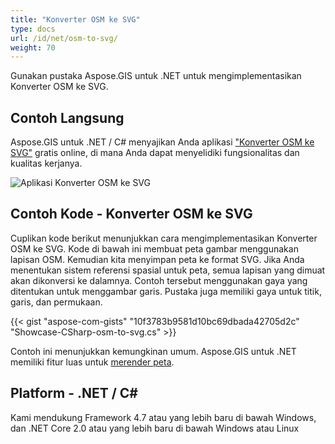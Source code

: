 ```yaml
---
title: "Konverter OSM ke SVG"
type: docs
url: /id/net/osm-to-svg/
weight: 70
---
```


Gunakan pustaka Aspose.GIS untuk .NET untuk mengimplementasikan Konverter OSM ke SVG.

## **Contoh Langsung**

Aspose.GIS untuk .NET / C# menyajikan Anda aplikasi ["Konverter OSM ke SVG"](https://products.aspose.app/gis/viewer/osm-to-svg) gratis online, di mana Anda dapat menyelidiki fungsionalitas dan kualitas kerjanya.

![Aplikasi Konverter OSM ke SVG](viewer.png)

## **Contoh Kode - Konverter OSM ke SVG**

Cuplikan kode berikut menunjukkan cara mengimplementasikan Konverter OSM ke SVG. Kode di bawah ini membuat peta gambar menggunakan lapisan OSM. Kemudian kita menyimpan peta ke format SVG. Jika Anda menentukan sistem referensi spasial untuk peta, semua lapisan yang dimuat akan dikonversi ke dalamnya.
Contoh tersebut menggunakan gaya yang ditentukan untuk menggambar garis. Pustaka juga memiliki gaya untuk titik, garis, dan permukaan.

{{< gist "aspose-com-gists" "10f3783b9581d10bc69dbada42705d2c" "Showcase-CSharp-osm-to-svg.cs" >}}

Contoh ini menunjukkan kemungkinan umum. Aspose.GIS untuk .NET memiliki fitur luas untuk [merender peta](https://docs.aspose.com/gis/net/map-rendering/).

## **Platform - .NET / C#**

Kami mendukung Framework 4.7 atau yang lebih baru di bawah Windows, dan .NET Core 2.0 atau yang lebih baru di bawah Windows atau Linux
